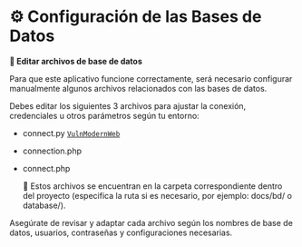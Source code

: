 # **⚙️ Configuración de las Bases de Datos**

**📝 Editar archivos de base de datos**

Para que este aplicativo funcione correctamente, será necesario configurar manualmente algunos archivos relacionados con las bases de datos.

Debes editar los siguientes 3 archivos para ajustar la conexión, credenciales u otros parámetros según tu entorno:

  * connect.py [`VulnModernWeb`](../database/connect.php)

  * connection.php

  * connect.php

    📁 Estos archivos se encuentran en la carpeta correspondiente dentro del proyecto (especifica la ruta si es necesario, por ejemplo: docs/bd/ o database/).

Asegúrate de revisar y adaptar cada archivo según los nombres de base de datos, usuarios, contraseñas y configuraciones necesarias.
